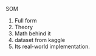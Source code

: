 SOM
1. Full form 
2. Theory
3. Math behind it
4. dataset from kaggle
5. Its real-world implementation. 
